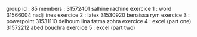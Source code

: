 group id : 85
members :
31572401 salhine rachine                                          exercice 1 : word
31566004 nadji ines                                               exercice 2 : latex
31530920 benaissa rym                                             exercice 3 : powerpoint
31531110 delhoum lina fatma zohra                                 exercice 4 : excel (part one)
31572212 abed bouchra                                             exercice 5 : excel (part two)
